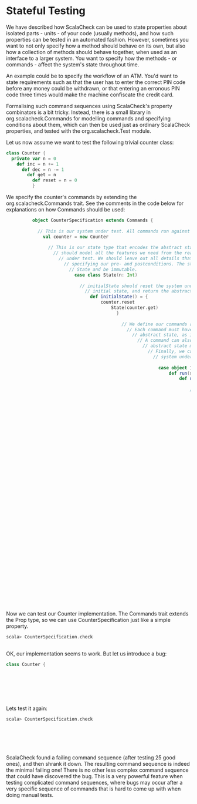 # Stateful Testing

We have described how ScalaCheck can be used to state properties about isolated parts - units - of your code (usually methods), and how such properties can be tested in an automated fashion. However, sometimes you want to not only specify how a method should behave on its own, but also how a collection of methods should behave together, when used as an interface to a larger system. You want to specify how the methods - or commands - affect the system's state throughout time.

An example could be to specify the workflow of an ATM. You'd want to state requirements such as that the user has to enter the correct PIN code before any money could be withdrawn, or that entering an erronous PIN code three times would make the machine confiscate the credit card.

Formalising such command sequences using ScalaCheck's property combinators is a bit tricky. Instead, there is a small library in org.scalacheck.Commands for modelling commands and specifying conditions about them, which can then be used just as ordinary ScalaCheck properties, and tested with the org.scalacheck.Test module.

Let us now assume we want to test the following trivial counter class:

```scala
class Counter {
  private var n = 0
    def inc = n += 1
	  def dec = n -= 1
	    def get = n
		  def reset = n = 0
		  }
```

We specify the counter's commands by extending the org.scalacheck.Commands trait. See the comments in the code below for explanations on how Commands should be used:

```scala
		  object CounterSpecification extends Commands {
		  
		    // This is our system under test. All commands run against this instance.
			  val counter = new Counter
			  
			    // This is our state type that encodes the abstract state. The abstract state
				  // should model all the features we need from the real state, the system
				    // under test. We should leave out all details that aren't needed for
					  // specifying our pre- and postconditions. The state type must be called
					    // State and be immutable.
						  case class State(n: Int)
						  
						    // initialState should reset the system under test to a well defined
							  // initial state, and return the abstract version of that state.
							    def initialState() = {
								    counter.reset
									    State(counter.get)
										  }
										  
										    // We define our commands as subtypes of the traits Command or SetCommand.
											  // Each command must have a run method and a method that returns the new
											    // abstract state, as it should look after the command has been run.
												  // A command can also define a precondition that states how the current
												    // abstract state must look if the command should be allowed to run.
													  // Finally, we can also define a postcondition which verifies that the
													    // system under test is in a correct state after the command exectution.
														
														  case object Inc extends Command {
														      def run(s: State) = counter.inc
															      def nextState(s: State) = State(s.n + 1)
																  
																      // if we want to define a precondition, we add a function that
																	      // takes the current abstract state as parameter and returns a boolean
																		      // that says if the precondition is fulfilled or not. In this case, we
																			      // have no precondition so we just let the function return true. Obviously,
																				      // we could have skipped adding the precondition at all.
																					      preConditions += (s => true)
																						    }
																							
																							  case object Dec extends Command {
																							      def run(s: State) = counter.dec
																								      def nextState(s: State) = State(s.n - 1)
																									    }
																										
																										  case object Get extends Command {
																										      def run(s: State) = counter.get
																											      def nextState(s: State) = s
																												  
																												      // when we define a postcondition, we add a function that
																													      // takes three parameters, s0, s1 and r. s0 is the abstract state before
																														      // the command was run, s1 is the state after the command was run
																															      // and r is the result from the command's run method. The 
																																      // postcondition function should return a Boolean (or
																																	      // a Prop instance) that says if the condition holds or not.
																																		      postConditions += {
																																			        case (s0, s1, r:Int) => r == s0.n
																																					      case _ => false
																																						      }
																																							    }
																																								
																																								  // This is our command generator. Given an abstract state, the generator
																																								    // should return a command that is allowed to run in that state. Note that
																																									  // it is still neccessary to define preconditions on the commands if there
																																									    // are any. The generator is just giving a hint of which commands that are
																																										  // suitable for a given state, the preconditions will still be checked before
																																										    // a command runs. Sometimes you maybe want to adjust the distribution of
																																											  // your command generator according to the state, or do other calculations
																																											    // based on the state.
																																												  def genCommand(s: State): Gen[Command] = Gen.oneOf(Inc, Dec)
																																												  
																																												  }
```

Now we can test our Counter implementation. The Commands trait extends the Prop type, so we can use CounterSpecification just like a simple property.

```scala
scala> CounterSpecification.check
																			+ OK, passed 100 tests.
```
OK, our implementation seems to work. But let us introduce a bug:

```scala
class Counter {
																																												    private var n = 0
																																													  def inc = n += 1
																																													    def dec = if(n > 10) n -= 2 else n -= 1  // Bug!
																																														  def get = n
																																														    def reset = n = 0
																																															}
```

Lets test it again:

```scala
scala> CounterSpecification.check
																																															! Falsified after 37 passed tests.
																																															> COMMANDS: Inc, Inc, Inc, Inc, Inc, Inc, Inc, Inc, Inc, Inc, Inc, Dec, Get
																																															   (orig arg: Inc, Dec, Inc, Dec, Inc, Inc, Get, Inc, Inc, Get, Inc, Inc, I
																																															     nc, Dec, Inc, Inc, Inc, Get, Dec, Inc, Inc, Inc, Dec, Dec, Inc, Get, Dec,
																																																    Dec, Get, Inc, Dec, Get, Get, Inc, Inc, Inc, Get)
```

ScalaCheck found a failing command sequence (after testing 25 good ones), and then shrank it down. The resulting command sequence is indeed the minimal failing one! There is no other less complex command sequence that could have discovered the bug. This is a very powerful feature when testing complicated command sequences, where bugs may occur after a very specific sequence of commands that is hard to come up with when doing manual tests.
